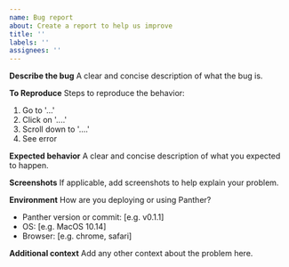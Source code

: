 ```yaml
---
name: Bug report
about: Create a report to help us improve
title: ''
labels: ''
assignees: ''
---
```


**Describe the bug**
A clear and concise description of what the bug is.

**To Reproduce**
Steps to reproduce the behavior:

1. Go to '...'
2. Click on '....'
3. Scroll down to '....'
4. See error

**Expected behavior**
A clear and concise description of what you expected to happen.

**Screenshots**
If applicable, add screenshots to help explain your problem.

**Environment**
How are you deploying or using Panther?

- Panther version or commit: [e.g. v0.1.1]
- OS: [e.g. MacOS 10.14]
- Browser: [e.g. chrome, safari]

**Additional context**
Add any other context about the problem here.
